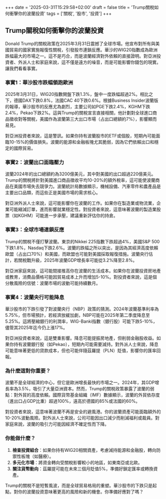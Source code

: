 +++
date = '2025-03-31T15:29:58+02:00'
draft = false
title = 'Trump關稅如何衝擊你的波蘭投資'
tags = ['關稅', '股市', '投資']
+++

## Trump關稅如何衝擊你的波蘭投資

Donald Trump的關稅政策在2025年3月31日震撼了全球市場。他宣布對所有與美國貿易的國家實施報復性關稅，引發股市連鎖反應。華沙的WIG20指數成為歐洲跌幅最大的市場之一。這不是巧合，而是波蘭經濟對外依賴的直接證明。對亞洲投資者、外派人士和家庭來說，這不僅是遠方的噪音，而是可能影響你錢包的現實。讓我們看看事實。

### 事實1：華沙股市跌幅領跑歐洲

2025年3月31日，WIG20指數開盤下跌1.3%，盤中一度跌幅超過2%。相比之下，德國DAX下跌0.8%，法國CAC 40下跌0.6%。根據Business Insider波蘭版的報導，華沙股市的反應尤為劇烈，主要公司如PGE下跌2.4%，KGHM下跌2.4%，Pekao下跌2%。這與Trump的關稅宣言直接相關，他計劃對全球進口商品徵收對等關稅，美國作為波蘭第三大出口市場（占出口總額約7%），影響顯而易見。

對亞洲投資者來說，這是警訊。如果你持有波蘭股市的ETF或個股，短期內可能面臨10-15%的價值損失。波蘭的能源和金融板塊尤其脆弱，因為它們依賴出口和穩定的國際貿易。

### 事實2：波蘭出口面臨壓力

波蘭2024年的出口總額約為3200億美元，其中對美國的出口超過220億美元。Trump的關稅將針對美國進口商品徵收平均10-20%的額外稅率，這可能使波蘭商品在美國市場失去競爭力。波蘭統計局數據顯示，機械設備、汽車零件和農產品是主要出口品類，而這些正是美國市場的需求核心。

對亞洲外派人士來說，這可能影響你在波蘭的工作。如果你在製造業或物流業，企業可能縮減訂單，進而影響就業穩定性。對投資者來說，這意味著波蘭的製造業股票（如KGHM）可能進一步承壓，建議重新評估你的持倉。

### 事實3：全球市場連鎖反應

Trump的關稅不僅打擊波蘭。東京的Nikkei 225指數下跌超過4%，美國S&P 500下跌1.8%，Nasdaq下跌2.6%。波蘭的跌幅之所以突出，是因為其經濟高度依賴歐盟（占出口70%）和美國，而歐盟也可能對美國採取報復措施。波蘭央行估計，若關稅戰升級，2025年波蘭GDP增長率可能從3.2%降至2.8%。

對亞洲家庭來說，這可能間接推高你在波蘭的生活成本。如果你在波蘭投資房地產或教育，消費品價格可能因貿易成本上升而增加5-10%。對投資者來說，這是個分散風險的信號：波蘭市場的波動可能持續數月。

### 事實4：波蘭央行可能降息

華沙股市的下跌引發了對波蘭央行（NBP）政策的猜測。2024年波蘭基準利率為5.75%，但市場預計，若經濟放緩加劇，NBP可能在2025年第二季度降息至5.25%。這將壓縮銀行的利潤率，WIG-Banki指數（銀行股）可能下跌5-10%，儘管其2025年迄今仍上漲17%。

對亞洲投資者來說，這是雙重影響。降息可能提振房地產，但削弱金融股收益。如果你持有波蘭銀行股（如Pekao），短期內可能需要減持。對外派人士來說，降息可能意味著更低的貸款成本，但也可能伴隨茲羅提（PLN）貶值，影響你的匯率回報。

### 為什麼這對你重要？

波蘭不是全球經濟的中心，但它是歐洲增長最快的市場之一。2024年，其GDP增長率為3.5%，吸引了大量亞洲資本。然而，Trump的關稅政策暴露了波蘭的弱點：對外貿的高度依賴。國際貨幣基金組織（IMF）數據顯示，波蘭的外貿依存度（進出口占GDP比重）超過100%，遠高於德國的85%或法國的60%。

對投資者來說，這意味著波蘭不再是安全的避風港。你的波蘭資產可能面臨額外的10-20%波動風險。對外派人士來說，公司可能因出口減少而削減福利或裁員。對家庭來說，波蘭的吸引力可能因經濟不確定性而下降。

### 你能做什麼？

1. **檢查投資組合**：如果你持有WIG20相關資產，考慮減持能源和金融股，轉向防禦性板塊（如醫療）。  
2. **多元化市場**：將資金轉向受關稅影響較小的地區，如東南亞或北歐。  
3. **關注貨幣動向**：茲羅提可能在未來三個月貶值5%，準備好鎖定匯率或轉換資產。  

Trump的關稅不是短暫風波，而是全球貿易格局的重塑。華沙股市的下跌只是起點，對你的波蘭投資意味著更高的風險和新的機會。你準備好應對了嗎？
